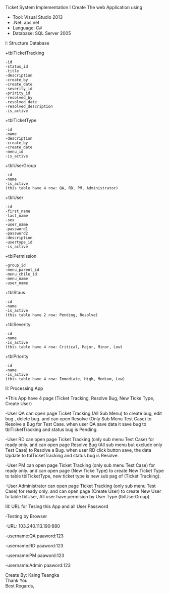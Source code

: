 Ticket System Implementation
I Create The web Application using
- Tool: Visual Studio 2013
- .Net: aps.net
- Language: C#
- Database: SQL Server 2005

I: Structure Database

  +tblTicketTracking  
  
    -id
    -status_id
    -title
    -description
    -create_by
    -create_date
    -severity_id
    -pririty_id
    -resolved_by
    -resolved_date
    -resolved_description
    -is_active
  
  +tblTicketType
  
    -id
    -name
    -description
    -create_by
    -create_date
    -menu_id
    -is_active
    
  +tblUserGroup
  
    -id
    -name
    -is_active    
    (this table have 4 row: QA, RD, PM, Administrator)     
  
  +tblUser
  
    -id
    -first_name
    -last_name
    -sex
    -user_name
    -password1
    -password2
    -description
    -usertype_id
    -is_active
    
  +tblPermission

    -group_id
    -menu_parent_id
    -menu_chile_id
    -menu_name
    -user_name
    
  +tblStaus
  
    -id
    -name
    -is_active    
    (this table have 2 row: Pending, Resolve)

  +tblSeverity
  
    -id
    -name
    -is_active    
    (this table have 4 row: Critical, Major, Minor, Low)

  +tblPriority
  
    -id
    -name
    -is_active    
    (this table have 4 row: Immediate, High, Medium, Low) 
    
II: Processing App

  *This App have 4 page (Ticket Tracking, Resolve Bug, New Ticke Type, Create User)
  
  -User QA can open page Ticket Tracking (All Sub Menu) to create bug, edit bug , delete bug. 
  and can open Resolve (Only Sub Menu Test Case) to Resolve a Bug for Test Case.
  when user QA save data it save bug to tblTicketTracking and status bug is Pending.

  -User RD can open page Ticket Tracking (only sub menu Test Case) for ready only.
  and can open page Resolve Bug (All sub menu but exclude only Test Case) to Resolve a Bug.
  when user RD click button save, the data Update to tblTicketTracking and status bug is Resolve.
  
  -User PM can open page Ticket Tracking (only sub menu Test Case) for ready only.
  and can open page (New Ticke Type) to create New Ticket Type to table tblTicketType, new ticket type is new sub pag of (Ticket Tracking).
  
  -User Administrator can open page Ticket Tracking (only sub menu Test Case) for ready only.
  and can open page (Create User) to create New User to table tblUser, All user have permision by User Type (tblUserGroup).
  
  
III: URL for Tesing this App and all User Password

  -Testing by Browser
  
  -URL: 103.240.113.190:880
  
  -username:QA  paaword:123
  
  -username:RD  paaword:123
  
  -username:PM  paaword:123
  
  -username:Admin  paaword:123
  
  
  
  Create By: Kaing Teangka  
  Thank You  
  Best Regards,
  
    
  
    
